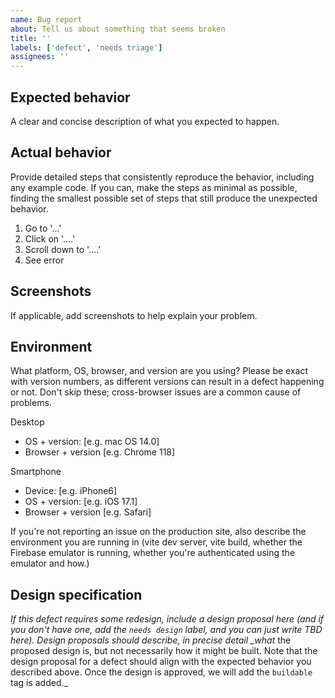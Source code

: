 ```yaml
---
name: Bug report
about: Tell us about something that seems broken
title: ''
labels: ['defect', 'needs triage']
assignees: ''
---
```


## Expected behavior

A clear and concise description of what you expected to happen.

## Actual behavior

Provide detailed steps that consistently reproduce the behavior, including any example code. If you can, make the steps as minimal as possible, finding the smallest possible set of steps that still produce the unexpected behavior.

1. Go to '...'
2. Click on '....'
3. Scroll down to '....'
4. See error

## Screenshots

If applicable, add screenshots to help explain your problem.

## Environment

What platform, OS, browser, and version are you using? Please be exact with version numbers, as different versions can result in a defect happening or not. Don't skip these; cross-browser issues are a common cause of problems.

Desktop

-   OS + version: [e.g. mac OS 14.0]
-   Browser + version [e.g. Chrome 118]

Smartphone

-   Device: [e.g. iPhone6]
-   OS + version: [e.g. iOS 17.1]
-   Browser + version [e.g. Safari]

If you're not reporting an issue on the production site, also describe the environment you are running in (vite dev server, vite build, whether the Firebase emulator is running, whether you're authenticated using the emulator and how.)

## Design specification

_If this defect requires some redesign, include a design proposal here (and if you don't have one, add the `needs design` label, and you can just write TBD here). Design proposals should describe, in precise detail \_what_ the proposed design is, but not necessarily how it might be built. Note that the design proposal for a defect should align with the expected behavior you described above. Once the design is approved, we will add the `buildable` tag is added.\_

